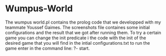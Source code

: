 # Wumpus-World

The wumpus world.pl contains the prolog code that we developped with my teammate Youssef Gaimes.
The screenshots file containes some initial configurations and the result that we got after running them.
To try a certain game you can change the init predicate i the code with the init of the desired game that you will find in the intial configurations.txt
to run the game enter in the command line:
?- start.

